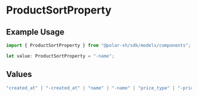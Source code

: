 # ProductSortProperty

## Example Usage

```typescript
import { ProductSortProperty } from "@polar-sh/sdk/models/components";

let value: ProductSortProperty = "-name";
```

## Values

```typescript
"created_at" | "-created_at" | "name" | "-name" | "price_type" | "-price_type" | "price_amount_type" | "-price_amount_type" | "price_amount" | "-price_amount"
```